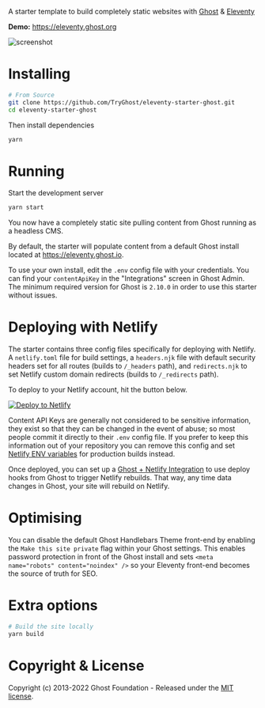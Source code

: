 
A starter template to build completely static websites with [Ghost](https://ghost.org) & [Eleventy](https://www.11ty.io)

**Demo:** https://eleventy.ghost.org

![screenshot](https://user-images.githubusercontent.com/1177460/61880744-5b138980-aeed-11e9-9d8e-07c0b3c03cc5.png)

# Installing

```bash
# From Source
git clone https://github.com/TryGhost/eleventy-starter-ghost.git
cd eleventy-starter-ghost
```

Then install dependencies

```bash
yarn
```

# Running

Start the development server

```bash
yarn start
```

You now have a completely static site pulling content from Ghost running as a headless CMS.

By default, the starter will populate content from a default Ghost install located at https://eleventy.ghost.io.

To use your own install, edit the `.env` config file with your credentials. You can find your `contentApiKey` in the "Integrations" screen in Ghost Admin. The minimum required version for Ghost is `2.10.0` in order to use this starter without issues.

# Deploying with Netlify

The starter contains three config files specifically for deploying with Netlify. A `netlify.toml` file for build settings, a `headers.njk` file with default security headers set for all routes (builds to `/_headers` path), and `redirects.njk` to set Netlify custom domain redirects (builds to `/_redirects` path).

To deploy to your Netlify account, hit the button below.

[![Deploy to Netlify](https://www.netlify.com/img/deploy/button.svg)](https://app.netlify.com/start/deploy?repository=https://github.com/TryGhost/eleventy-starter-ghost)

Content API Keys are generally not considered to be sensitive information, they exist so that they can be changed in the event of abuse; so most people commit it directly to their `.env` config file. If you prefer to keep this information out of your repository you can remove this config and set [Netlify ENV variables](https://www.netlify.com/docs/continuous-deployment/#build-environment-variables) for production builds instead.

Once deployed, you can set up a [Ghost + Netlify Integration](https://docs.ghost.org/integrations/netlify/) to use deploy hooks from Ghost to trigger Netlify rebuilds. That way, any time data changes in Ghost, your site will rebuild on Netlify.

# Optimising

You can disable the default Ghost Handlebars Theme front-end by enabling the `Make this site private` flag within your Ghost settings. This enables password protection in front of the Ghost install and sets `<meta name="robots" content="noindex" />` so your Eleventy front-end becomes the source of truth for SEO.

# Extra options

```bash
# Build the site locally
yarn build
```

# Copyright & License

Copyright (c) 2013-2022 Ghost Foundation - Released under the [MIT license](LICENSE).
